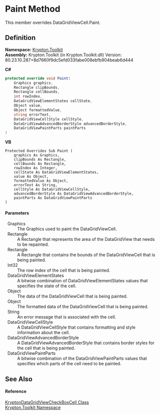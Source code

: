 # Paint Method


This member overrides DataGridViewCell.Paint.



## Definition
**Namespace:** <a href="79d2eac2-21f4-54ff-7552-b20c33c30600.md">Krypton.Toolkit</a>  
**Assembly:** Krypton.Toolkit (in Krypton.Toolkit.dll) Version: 80.23.10.287+8d7660f9dc5efd033fabe008ebfb904beab6d444

**C#**
``` C#
protected override void Paint(
	Graphics graphics,
	Rectangle clipBounds,
	Rectangle cellBounds,
	int rowIndex,
	DataGridViewElementStates cellState,
	Object value,
	Object formattedValue,
	string errorText,
	DataGridViewCellStyle cellStyle,
	DataGridViewAdvancedBorderStyle advancedBorderStyle,
	DataGridViewPaintParts paintParts
)
```
**VB**
``` VB
Protected Overrides Sub Paint ( 
	graphics As Graphics,
	clipBounds As Rectangle,
	cellBounds As Rectangle,
	rowIndex As Integer,
	cellState As DataGridViewElementStates,
	value As Object,
	formattedValue As Object,
	errorText As String,
	cellStyle As DataGridViewCellStyle,
	advancedBorderStyle As DataGridViewAdvancedBorderStyle,
	paintParts As DataGridViewPaintParts
)
```



#### Parameters
<dl><dt>  Graphics</dt><dd>The Graphics used to paint the DataGridViewCell.</dd><dt>  Rectangle</dt><dd>A Rectangle that represents the area of the DataGridView that needs to be repainted.</dd><dt>  Rectangle</dt><dd>A Rectangle that contains the bounds of the DataGridViewCell that is being painted.</dd><dt>  Int32</dt><dd>The row index of the cell that is being painted.</dd><dt>  DataGridViewElementStates</dt><dd>A bitwise combination of DataGridViewElementStates values that specifies the state of the cell.</dd><dt>  Object</dt><dd>The data of the DataGridViewCell that is being painted.</dd><dt>  Object</dt><dd>The formatted data of the DataGridViewCell that is being painted.</dd><dt>  String</dt><dd>An error message that is associated with the cell.</dd><dt>  DataGridViewCellStyle</dt><dd>A DataGridViewCellStyle that contains formatting and style information about the cell.</dd><dt>  DataGridViewAdvancedBorderStyle</dt><dd>A DataGridViewAdvancedBorderStyle that contains border styles for the cell that is being painted.</dd><dt>  DataGridViewPaintParts</dt><dd>A bitwise combination of the DataGridViewPaintParts values that specifies which parts of the cell need to be painted.</dd></dl>

## See Also


#### Reference
<a href="9120db6f-25e6-e5fa-16e6-cf09ce95924d.md">KryptonDataGridViewCheckBoxCell Class</a>  
<a href="79d2eac2-21f4-54ff-7552-b20c33c30600.md">Krypton.Toolkit Namespace</a>  
